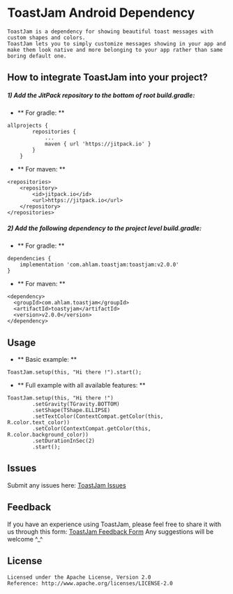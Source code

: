 # ToastJam Android Dependency
```
ToastJam is a dependency for showing beautiful toast messages with custom shapes and colors.
ToastJam lets you to simply customize messages showing in your app and make them look native and more belonging to your app rather than same boring default one.
```


## How to integrate ToastJam into your project?

##### 1) Add the JitPack repository to the bottom of root build.gradle:
* ** For gradle: **
```
allprojects {
		repositories {
			...
			maven { url 'https://jitpack.io' }
		}
	}
```

* ** For maven: **
```
<repositories>
	<repository>
	    <id>jitpack.io</id>
	    <url>https://jitpack.io</url>
	</repository>
</repositories>
```

##### 2) Add the following dependency to the project level build.gradle:
* ** For gradle: **
```
dependencies {
	implementation 'com.ahlam.toastjam:toastjam:v2.0.0'
}
```

* ** For maven: **
```
<dependency>
  <groupId>com.ahlam.toastjam</groupId>
  <artifactId>toastyjam</artifactId>
  <version>v2.0.0</version>
</dependency>
```

## Usage
* ** Basic example: **
```
ToastJam.setup(this, "Hi there !").start();
```

* ** Full example with all available features: **
```
ToastJam.setup(this, "Hi there !")
        .setGravity(TGravity.BOTTOM)
        .setShape(TShape.ELLIPSE)
        .setTextColor(ContextCompat.getColor(this, R.color.text_color))
        .setColor(ContextCompat.getColor(this, R.color.background_color))
        .setDurationInSec(2)
        .start();
```


## Issues
Submit any issues here: [ToastJam Issues](https://github.com/Ahlam-M/ToastJam/issues)


## Feedback
If you have an experience using ToastJam, please feel free to share it with us through this form: [ToastJam Feedback Form](https://docs.google.com/forms/d/e/1FAIpQLSe-7PS6md5rEibiWRekf4BFCVmLrR2-67oBvNavRmUnvic1Qg/viewform)
Any suggestions will be welcome ^_^


## License
```
Licensed under the Apache License, Version 2.0
Reference: http://www.apache.org/licenses/LICENSE-2.0
```